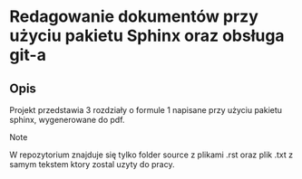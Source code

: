 #  Redagowanie dokumentów przy użyciu pakietu Sphinx oraz obsługa git-a

## Opis

Projekt przedstawia 3 rozdziały o formule 1 napisane przy użyciu pakietu sphinx, wygenerowane do pdf. 

> [!NOTE]
> W repozytorium znajduje się tylko folder source z plikami .rst oraz plik .txt z samym tekstem ktory zostal uzyty do pracy.

